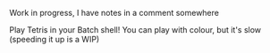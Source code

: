 Work in progress, I have notes in a comment somewhere

Play Tetris in your Batch shell!
You can play with colour, but it's slow
    (speeding it up is a WIP)
